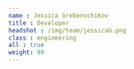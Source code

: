 ```yaml
---
name : Jessica Grebenschikov
title : Developer
headshot : /img/team/jessicaG.png
class : engineering
all : true
weight: 99
---
```

